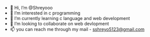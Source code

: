 - 👋 Hi, I’m @Shreyooo
- 👀 I’m interested in c programming
- 🌱 I’m currently learning c language and web development
- 💞️ I’m looking to collaborate on web devlopment
- 📫 you can reach me through my mail - sshreyo5123@gmail.com

<!---
Shreyooo/Shreyooo is a ✨ special ✨ repository because its `README.md` (this file) appears on your GitHub profile.
You can click the Preview link to take a look at your changes.
--->
